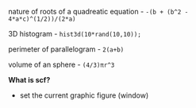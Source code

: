 nature of roots of a quadreatic equation - `-(b + (b^2 - 4*a*c)^(1/2))/(2*a)`

3D histogram - `hist3d(10*rand(10,10));`

perimeter of parallelogram - `2(a+b)`

volume of an sphere - `(4/3)πr^3`

**What is scf?**
- set the current graphic figure (window)
